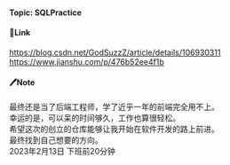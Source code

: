 #### Topic: SQLPractice

#### 🔗Link
https://blog.csdn.net/GodSuzzZ/article/details/106930311  
https://www.jianshu.com/p/476b52ee4f1b

#### 🖊Note
最终还是当了后端工程师，学了近乎一年的前端完全用不上。  
幸运的是，可以呆的时间够久，工作也算很轻松。  
希望这次的创立的仓库能够让我开始在软件开发的路上前进。  
最终找到自己想要的方向。  
2023年2月13日 下班前20分钟
